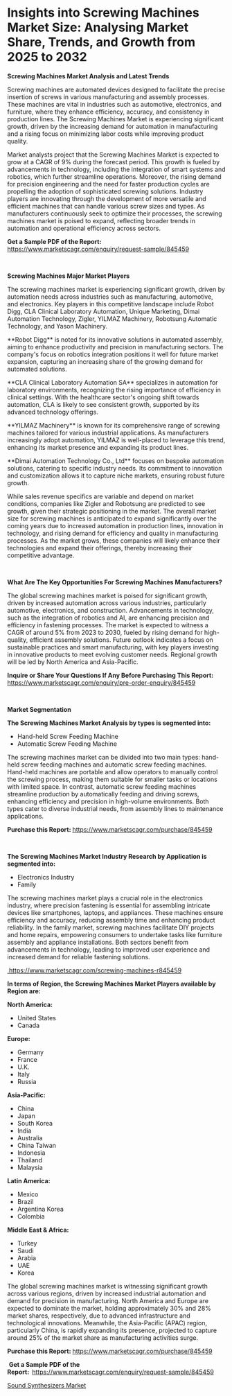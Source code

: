 <p><h1>Insights into Screwing Machines Market Size: Analysing Market Share, Trends, and Growth from 2025 to 2032</h1></p><p><strong>Screwing Machines Market Analysis and Latest Trends</strong></p>
<p><p>Screwing machines are automated devices designed to facilitate the precise insertion of screws in various manufacturing and assembly processes. These machines are vital in industries such as automotive, electronics, and furniture, where they enhance efficiency, accuracy, and consistency in production lines. The Screwing Machines Market is experiencing significant growth, driven by the increasing demand for automation in manufacturing and a rising focus on minimizing labor costs while improving product quality.</p><p>Market analysts project that the Screwing Machines Market is expected to grow at a CAGR of 9% during the forecast period. This growth is fueled by advancements in technology, including the integration of smart systems and robotics, which further streamline operations. Moreover, the rising demand for precision engineering and the need for faster production cycles are propelling the adoption of sophisticated screwing solutions. Industry players are innovating through the development of more versatile and efficient machines that can handle various screw sizes and types. As manufacturers continuously seek to optimize their processes, the screwing machines market is poised to expand, reflecting broader trends in automation and operational efficiency across sectors.</p></p>
<p><strong>Get a Sample PDF of the Report:&nbsp;</strong> <a href="https://www.marketscagr.com/enquiry/request-sample/845459?utm_campaign=2991&utm_medium=2&utm_source=Github&utm_content=ia&utm_term=09042025&utm_id=screwing-machines">https://www.marketscagr.com/enquiry/request-sample/845459</a></p>
<p>&nbsp;</p>
<p><strong>Screwing Machines Major Market Players</strong></p>
<p><p>The screwing machines market is experiencing significant growth, driven by automation needs across industries such as manufacturing, automotive, and electronics. Key players in this competitive landscape include Robot Digg, CLA Clinical Laboratory Automation, Unique Marketing, Dimai Automation Technology, Zigler, YILMAZ Machinery, Robotsung Automatic Technology, and Yason Machinery.</p><p>**Robot Digg** is noted for its innovative solutions in automated assembly, aiming to enhance productivity and precision in manufacturing sectors. The company's focus on robotics integration positions it well for future market expansion, capturing an increasing share of the growing demand for automated solutions.</p><p>**CLA Clinical Laboratory Automation SA** specializes in automation for laboratory environments, recognizing the rising importance of efficiency in clinical settings. With the healthcare sector's ongoing shift towards automation, CLA is likely to see consistent growth, supported by its advanced technology offerings.</p><p>**YILMAZ Machinery** is known for its comprehensive range of screwing machines tailored for various industrial applications. As manufacturers increasingly adopt automation, YILMAZ is well-placed to leverage this trend, enhancing its market presence and expanding its product lines.</p><p>**Dimai Automation Technology Co., Ltd** focuses on bespoke automation solutions, catering to specific industry needs. Its commitment to innovation and customization allows it to capture niche markets, ensuring robust future growth.</p><p>While sales revenue specifics are variable and depend on market conditions, companies like Zigler and Robotsung are predicted to see growth, given their strategic positioning in the market. The overall market size for screwing machines is anticipated to expand significantly over the coming years due to increased automation in production lines, innovation in technology, and rising demand for efficiency and quality in manufacturing processes. As the market grows, these companies will likely enhance their technologies and expand their offerings, thereby increasing their competitive advantage.</p></p>
<p>&nbsp;</p>
<p><strong>What Are The Key Opportunities For Screwing Machines Manufacturers?</strong></p>
<p><p>The global screwing machines market is poised for significant growth, driven by increased automation across various industries, particularly automotive, electronics, and construction. Advancements in technology, such as the integration of robotics and AI, are enhancing precision and efficiency in fastening processes. The market is expected to witness a CAGR of around 5% from 2023 to 2030, fueled by rising demand for high-quality, efficient assembly solutions. Future outlook indicates a focus on sustainable practices and smart manufacturing, with key players investing in innovative products to meet evolving customer needs. Regional growth will be led by North America and Asia-Pacific.</p></p>
<p><strong>Inquire or Share Your Questions If Any Before Purchasing This Report:</strong> <a href="https://www.marketscagr.com/enquiry/pre-order-enquiry/845459?utm_campaign=2991&utm_medium=2&utm_source=Github&utm_content=ia&utm_term=09042025&utm_id=screwing-machines">https://www.marketscagr.com/enquiry/pre-order-enquiry/845459</a></p>
<p>&nbsp;</p>
<p><strong>Market Segmentation</strong></p>
<p><strong>The Screwing Machines Market Analysis by types is segmented into:</strong></p>
<p><ul><li>Hand-held Screw Feeding Machine</li><li>Automatic Screw Feeding Machine</li></ul></p>
<p><p>The screwing machines market can be divided into two main types: hand-held screw feeding machines and automatic screw feeding machines. Hand-held machines are portable and allow operators to manually control the screwing process, making them suitable for smaller tasks or locations with limited space. In contrast, automatic screw feeding machines streamline production by automatically feeding and driving screws, enhancing efficiency and precision in high-volume environments. Both types cater to diverse industrial needs, from assembly lines to maintenance applications.</p></p>
<p><strong>Purchase this Report:&nbsp;</strong><a href="https://www.marketscagr.com/purchase/845459?utm_campaign=2991&utm_medium=2&utm_source=Github&utm_content=ia&utm_term=09042025&utm_id=screwing-machines">https://www.marketscagr.com/purchase/845459</a></p>
<p>&nbsp;</p>
<p><strong>The Screwing Machines Market Industry Research by Application is segmented into:</strong></p>
<p><ul><li>Electronics Industry</li><li>Family</li></ul></p>
<p><p>The screwing machines market plays a crucial role in the electronics industry, where precision fastening is essential for assembling intricate devices like smartphones, laptops, and appliances. These machines ensure efficiency and accuracy, reducing assembly time and enhancing product reliability. In the family market, screwing machines facilitate DIY projects and home repairs, empowering consumers to undertake tasks like furniture assembly and appliance installations. Both sectors benefit from advancements in technology, leading to improved user experience and increased demand for reliable fastening solutions.</p></p>
<p><a href="https://www.marketscagr.com/screwing-machines-r845459?utm_campaign=2991&utm_medium=2&utm_source=Github&utm_content=ia&utm_term=09042025&utm_id=screwing-machines">&nbsp;https://www.marketscagr.com/screwing-machines-r845459</a></p>
<p><strong>In terms of Region, the Screwing Machines Market Players available by Region are:</strong></p>
<p>
    <p> <strong> North America: </strong>
        <ul>
            <li>United States</li>
            <li>Canada</li>
        </ul>
        </p> 
    <p> <strong> Europe: </strong>
        <ul>
            <li>Germany</li>
            <li>France</li>
            <li>U.K.</li>
            <li>Italy</li>
            <li>Russia</li>
        </ul>
        </p> 
    <p> <strong> Asia-Pacific: </strong>
        <ul>
            <li>China</li>
            <li>Japan</li>
            <li>South Korea</li>
            <li>India</li>
            <li>Australia</li>
            <li>China Taiwan</li>
            <li>Indonesia</li>
            <li>Thailand</li>
            <li>Malaysia</li>
        </ul>
        </p> 
    <p> <strong> Latin America: </strong>
        <ul>
            <li>Mexico</li>
            <li>Brazil</li>
            <li>Argentina Korea</li>
            <li>Colombia</li>
        </ul>
        </p> 
    <p> <strong> Middle East & Africa: </strong>
        <ul>
            <li>Turkey</li>
            <li>Saudi</li>
            <li>Arabia</li>
            <li>UAE</li>
            <li>Korea</li>
        </ul>
    </p>
    </p>
<p><p>The global screwing machines market is witnessing significant growth across various regions, driven by increased industrial automation and demand for precision in manufacturing. North America and Europe are expected to dominate the market, holding approximately 30% and 28% market shares, respectively, due to advanced infrastructure and technological innovations. Meanwhile, the Asia-Pacific (APAC) region, particularly China, is rapidly expanding its presence, projected to capture around 25% of the market share as manufacturing activities surge.</p></p>
<p><strong>Purchase this Report: </strong><a href="https://www.marketscagr.com/purchase/845459?utm_campaign=2991&utm_medium=2&utm_source=Github&utm_content=ia&utm_term=09042025&utm_id=screwing-machines">https://www.marketscagr.com/purchase/845459</a></p>
<p>&nbsp;<strong>Get a Sample PDF of the Report:&nbsp;&nbsp;</strong><a href="https://www.marketscagr.com/enquiry/request-sample/845459?utm_campaign=2991&utm_medium=2&utm_source=Github&utm_content=ia&utm_term=09042025&utm_id=screwing-machines">https://www.marketscagr.com/enquiry/request-sample/845459</a></p>
<p><strong></strong></p>
<p><p><a href="https://github.com/saaindosya/Market-Research-Report-List-1/blob/main/sound-synthesizers-market.md?utm_campaign=2991&utm_medium=2&utm_source=Github&utm_content=ia&utm_term=09042025&utm_id=screwing-machines">Sound Synthesizers Market</a></p></p>